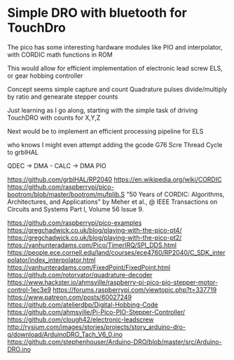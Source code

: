# Simple DRO with bluetooth for TouchDro

The pico has some interesting hardware modules like PIO and interpolator, with CORDIC math functions in ROM

This would allow for efficient implementation of electronic lead screw ELS, or gear hobbing controller

Concept seems simple capture and count Quadrature pulses divide/multiply by ratio and genearate stepper counts

Just learning as I go along, starting with the simple task of driving TouchDRO with counts for X,Y,Z

Next would be to implement an efficient processing pipeline for ELS

who knows I might even attempt adding the gcode G76 Scre Thread Cycle to grblHAL  

QDEC -> DMA - CALC -> DMA PIO

https://github.com/grblHAL/RP2040
https://en.wikipedia.org/wiki/CORDIC 
https://github.com/raspberrypi/pico-bootrom/blob/master/bootrom/mufplib.S
"50 Years of CORDIC: Algorithms, Architectures, and Applications" by Meher et al., @ IEEE Transactions on Circuits and Systems Part I, Volume 56 Issue 9.

https://github.com/raspberrypi/pico-examples
https://gregchadwick.co.uk/blog/playing-with-the-pico-pt4/
https://gregchadwick.co.uk/blog/playing-with-the-pico-pt2/
https://vanhunteradams.com/Pico/TimerIRQ/SPI_DDS.html
https://people.ece.cornell.edu/land/courses/ece4760/RP2040/C_SDK_interpolator/index_interpolator.html
https://vanhunteradams.com/FixedPoint/FixedPoint.html
https://github.com/rotorvator/quadrature-decoder
https://www.hackster.io/ahmsville/raspberry-pi-pico-pio-stepper-motor-control-1ec3e9
https://forums.raspberrypi.com/viewtopic.php?t=337719
https://www.patreon.com/posts/60027249
https://github.com/atelierdbp/Digital-Hobbing-Code
https://github.com/ahmsville/Pi-Pico-PIO-Stepper-Controller/
https://github.com/clough42/electronic-leadscrew
http://rysium.com/images/stories/projects/story_arduino-dro-q/download/ArduinoDRO_Tach_V6_0.ino
https://github.com/stephenhouser/Arduino-DRO/blob/master/src/Arduino-DRO.ino
